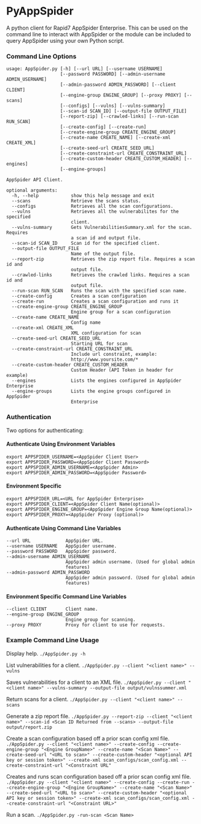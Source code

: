 # PyAppSpider

A python client for Rapid7 AppSpider Enterprise. This can be used on the command line to interact with AppSpider or the module can be included to query AppSpider using your own Python script.

### Command Line Options

```
usage: AppSpider.py [-h] [--url URL] [--username USERNAME]
                    [--password PASSWORD] [--admin-username ADMIN_USERNAME]
                    [--admin-password ADMIN_PASSWORD] [--client CLIENT]
                    [--engine-group ENGINE_GROUP] [--proxy PROXY] [--scans]
                    [--configs] [--vulns] [--vulns-summary]
                    [--scan-id SCAN_ID] [--output-file OUTPUT_FILE]
                    [--report-zip] [--crawled-links] [--run-scan RUN_SCAN]
                    [--create-config] [--create-run]
                    [--create-engine-group CREATE_ENGINE_GROUP]
                    [--create-name CREATE_NAME] [--create-xml CREATE_XML]
                    [--create-seed-url CREATE_SEED_URL]
                    [--create-constraint-url CREATE_CONSTRAINT_URL]
                    [--create-custom-header CREATE_CUSTOM_HEADER] [--engines]
                    [--engine-groups]

AppSpider API Client.

optional arguments:
  -h, --help            show this help message and exit
  --scans               Retrieve the scans status.
  --configs             Retrieves all the scan configurations.
  --vulns               Retrieves all the vulnerabilites for the specified
                        client.
  --vulns-summary       Gets VulnerabilitiesSummary.xml for the scan. Requires
                        a scan id and output file.
  --scan-id SCAN_ID     Scan id for the specified client.
  --output-file OUTPUT_FILE
                        Name of the output file.
  --report-zip          Retrieves the zip report file. Requires a scan id and
                        output file.
  --crawled-links       Retrieves the crawled links. Requires a scan id and
                        output file.
  --run-scan RUN_SCAN   Runs the scan with the specified scan name.
  --create-config       Creates a scan configuration
  --create-run          Creates a scan configuration and runs it
  --create-engine-group CREATE_ENGINE_GROUP
                        Engine group for a scan configuration
  --create-name CREATE_NAME
                        Config name
  --create-xml CREATE_XML
                        XML configuration for scan
  --create-seed-url CREATE_SEED_URL
                        Starting URL for scan
  --create-constraint-url CREATE_CONSTRAINT_URL
                        Include url constraint, example:
                        http://www.yoursite.com/*
  --create-custom-header CREATE_CUSTOM_HEADER
                        Custom Header (API Token in header for example)
  --engines             Lists the engines configured in AppSpider Enterprise
  --engine-groups       Lists the engine groups configured in AppSpider
                        Enterprise
```

### Authentication
Two options for authenticating:


#### Authenticate Using Environment Variables

```
export APPSPIDER_USERNAME=<AppSpider Client User>
export APPSPIDER_PASSWORD=<AppSpider Client Password>
export APPSPIDER_ADMIN_USERNAME=<AppSpider Admin>
export APPSPIDER_ADMIN_PASSWORD=<AppSpider Password>
```

#### Environment Specific

```
export APPSPIDER_URL=<URL for AppSpider Enterprise>
export APPSPIDER_CLIENT=<AppSpider Client Name(optional)>
export APPSPIDER_ENGINE_GROUP=<AppSpider Engine Group Name(optional)>
export APPSPIDER_PROXY=<AppSpider Proxy (optional)>
```

#### Authenticate Using Command Line Variables

```
--url URL             AppSpider URL.
--username USERNAME   AppSpider username.
--password PASSWORD   AppSpider password.
--admin-username ADMIN_USERNAME
                      AppSpider admin username. (Used for global admin
                      features)
--admin-password ADMIN_PASSWORD
                      AppSpider admin password. (Used for global admin
                      features)
```

#### Environment Specific Command Line Variables

```
--client CLIENT       Client name.
--engine-group ENGINE_GROUP
                      Engine group for scanning.
--proxy PROXY         Proxy for client to use for requests.
```

### Example Command Line Usage

Display help.
`./AppSpider.py -h`

List vulnerabilities for a client.
`./AppSpider.py --client "<client name>" --vulns`

Saves vulnerabilities for a client to an XML file.
`./AppSpider.py --client "<client name>" --vulns-summary --output-file output/vulnssummer.xml`

Return scans for a client.
`./AppSpider.py --client "<client name>" --scans`

Generate a zip report file.
`./AppSpider.py --report-zip --client "<client name>" --scan-id <Scan ID Returned from --scans> --output-file output/report.zip`

Create a scan configuration based off a prior scan config xml file.
`./AppSpider.py --client "<client name>" --create-config --create-engine-group "<Engine GroupName>" --create-name "<Scan Name>" --create-seed-url "<URL to scan>" --create-custom-header "<optional API key or session token>" --create-xml scan_configs/scan_config.xml --create-constraint-url "<Constraint URL"`

Creates and runs scan configuration based off a prior scan config xml file.
`./AppSpider.py --client "<client name>" --create-config --create-run --create-engine-group "<Engine GroupName>" --create-name "<Scan Name>" --create-seed-url "<URL to scan>" --create-custom-header "<optional API key or session token>" --create-xml scan_configs/scan_config.xml --create-constraint-url "<Constraint URL>"`

Run a scan.
`./AppSpider.py -run-scan <Scan Name>`
